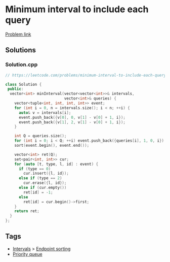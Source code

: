 # Minimum interval to include each query

[Problem link](https://leetcode.com/problems/minimum-interval-to-include-each-query)

## Solutions


### Solution.cpp
```cpp
// https://leetcode.com/problems/minimum-interval-to-include-each-query

class Solution {
 public:
  vector<int> minInterval(vector<vector<int>>& intervals,
                          vector<int>& queries) {
    vector<tuple<int, int, int, int>> event;
    for (int i = 0, n = intervals.size(); i < n; ++i) {
      auto& v = intervals[i];
      event.push_back({v[0], 0, v[1] - v[0] + 1, i});
      event.push_back({v[1], 2, v[1] - v[0] + 1, i});
    }

    int Q = queries.size();
    for (int i = 0; i < Q; ++i) event.push_back({queries[i], 1, 0, i});
    sort(event.begin(), event.end());

    vector<int> ret(Q);
    set<pair<int, int>> cur;
    for (auto [t, type, l, id] : event) {
      if (type == 0)
        cur.insert({l, id});
      else if (type == 2)
        cur.erase({l, id});
      else if (cur.empty())
        ret[id] = -1;
      else
        ret[id] = cur.begin()->first;
    }
    return ret;
  }
};
```
## Tags

* [Intervals](/README.md#Intervals) > [Endpoint sorting](/README.md#Intervals-Endpoint_sorting)
* [Priority queue](/README.md#Priority_queue)
